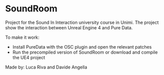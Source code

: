 # SoundRoom
Project for the Sound In Interaction university course in Unimi.
The project show the interaction between Unreal Engine 4 and Pure Data.

To make it work:
- Install PureData with the OSC plugin and open the relevant patches
- Run the precompiled version of SoundRoom or download and compile the UE4 project

Made by: Luca Riva and Davide Angella
